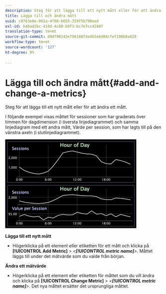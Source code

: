 ```yaml
---
description: Steg för att lägga till ett nytt mått eller för att ändra ett mått.
title: Lägga till och ändra mått
uuid: c0763e0e-081a-4f00-b655-359f5b790ead
exl-id: b40ad2bc-410d-4c80-b9f3-bc7e7cc42407
translation-type: tm+mt
source-git-commit: d9df90242ef96188f4e4b5e6d04cfef196b0a628
workflow-type: tm+mt
source-wordcount: '127'
ht-degree: 0%

---
```


# Lägga till och ändra mått{#add-and-change-a-metrics}

Steg för att lägga till ett nytt mått eller för att ändra ett mått.

I följande exempel visas måttet för sessioner som har graderats över timmen för dagdimension (i översta linjediagrammet) och samma linjediagram med ett andra mått, Värde per session, som har lagts till på den vänstra axeln (i slutlinjediagrammet).

![](assets/vis_Line_AddMetric.png)

**Lägga till ett nytt mått**

* Högerklicka på ett element eller etiketten för ett mått och klicka på **[!UICONTROL Add Metric]** > *&lt;**[!UICONTROL metric name]**>*. Måttet läggs till under det mätvärde som du valde från början.

**Ändra ett mätvärde**

* Högerklicka på ett element eller etiketten för måttet som du vill ändra och klicka på **[!UICONTROL Change Metric]** > *&lt;**[!UICONTROL metric name]**>*. Det nya måttet ersätter det ursprungliga måttet.
